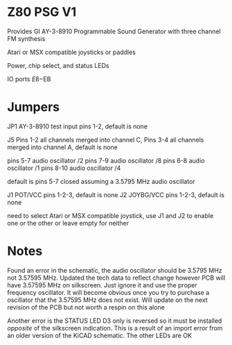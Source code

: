 # Z80 PSG V1

Provides GI AY-3-8910 Programmable Sound Generator with three channel FM synthesis

Atari or MSX compatible joysticks or paddles

Power, chip select, and status LEDs

IO ports $E8-$EB

# Jumpers

JP1 AY-3-8910 test input pins 1-2, default is none

J5 Pins 1-2 all channels merged into channel C, Pins 3-4 all channels merged into channel A, default is none

pins 5-7 audio oscillator /2
pins 7-9 audio oscillator /8
pins 6-8 audio oscillator /1
pins 8-10 audio oscillator /4

default is pins 5-7 closed assuming a 3.5795 MHz audio oscillator

J1 POT/VCC pins 1-2-3, default is none
J2 JOYBG/VCC pins 1-2-3, default is none

need to select Atari or MSX compatible joystick, use J1 and J2 to enable one or the other or leave empty for neither

# Notes

Found an error in the schematic, the audio oscillator should be 3.5795 MHz not 3.57595 MHz.  Updated the tech data to reflect change however PCB will have 3.57595 MHz on silkscreen.  Just ignore it and use the proper frequency oscillator.  It will become obvious once you try to purchase a oscillator that the 3.57595 MHz does not exist.  Will update on the next revision of the PCB but not worth a respin on this alone

Another error is the STATUS LED D3 only is reversed so it must be installed *opposite* of the silkscreen indication.  This is a result of an import error from an older version of the KiCAD schematic.  The other LEDs are OK
